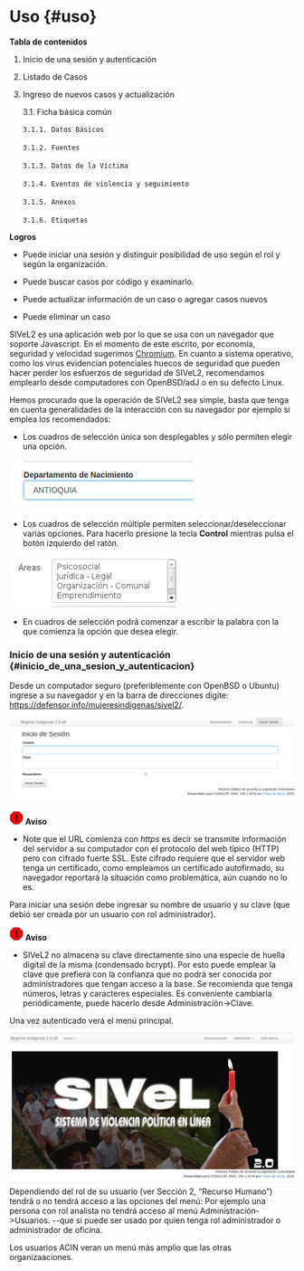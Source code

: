 
# Uso  {#uso}

**Tabla de contenidos**

1. Inicio de una sesión y autenticación
2. Listado de Casos
3. Ingreso de nuevos casos y actualización

    3.1. Ficha básica común
    
       3.1.1. Datos Básicos

       3.1.2. Fuentes 
       
       3.1.3. Datos de la Víctima 

       3.1.4. Eventos de violencia y seguimiento
       
       3.1.5. Anexos

       3.1.6. Etiquetas

**Logros**

* Puede iniciar una sesión y distinguir posibilidad de uso según el rol y según la organización.

* Puede buscar casos por código y examinarlo.

* Puede actualizar información de un caso o agregar casos nuevos

* Puede eliminar un caso

SIVeL2 es una aplicación web por lo que se usa con un navegador que soporte Javascript. En el momento de este escrito, por economía, seguridad y velocidad sugerimos [Chromium](https://www.google.com/chrome/browser/desktop/index.html). En cuanto a sistema operativo, como los virus evidencian potenciales huecos de seguridad que pueden hacer perder los esfuerzos de seguridad de SIVeL2, recomendamos emplearlo desde computadores con OpenBSD/adJ o en su defecto Linux.

Hemos procurado que la operación de SIVeL2 sea simple, basta que tenga en cuenta generalidades de la interacción con su navegador por ejemplo si emplea los recomendados:

* Los cuadros de selección única son desplegables y sólo permiten elegir una opción.
 
![Cuadro de Selección Unica](img/seleccion_unica.png)

* Los cuadros de selección múltiple permiten seleccionar/deseleccionar varias opciones. Para hacerlo presione la tecla **Control** mientras pulsa el botón izquierdo del ratón.

![Cuadro de Selección Múltiple](img/selmultiple.png)

* En cuadros de selección podrá comenzar a escribir la palabra con la que comienza la opción que desea elegir.

### Inicio de una sesión y autenticación {#inicio_de_una_sesion_y_autenticacion}

Desde un computador seguro (preferiblemente con OpenBSD o Ubuntu) ingrese a su navegador y en la barra de direcciones digite: https://defensor.info/mujeresindigenas/sivel2/.

![Autenticación](https://github.com/BlancaInesAcosta/sivel2_mujeresindigenas_doc/blob/master/autenticacion.png?raw=true)

![Aviso](img/aviso.png)	
**Aviso**

* Note que el URL comienza con *https* es decir se transmite información del servidor a su computador con el protocolo del web típico (HTTP) pero con cifrado fuerte SSL. Este cifrado requiere que el servidor web tenga un certificado, como empleamos un certificado autofirmado, su navegador reportará la situación como problemática, aún cuando no lo es.

Para iniciar una sesión debe ingresar su nombre de usuario y su clave (que debió ser creada por un usuario con rol administrador).

![Aviso](img/aviso.png)	
**Aviso**

* SIVeL2 no almacena su clave directamente sino una especie de huella digital de la misma (condensado bcrypt). Por esto puede emplear la clave que prefiera con la confianza que no podrá ser conocida por administradores que tengan acceso a la base. Se recomienda que tenga números, letras y caracteres especiales. Es conveniente cambiarla periódicamente, puede hacerlo desde Administración->Clave.

Una vez autenticado verá el menú principal.

![Menu Principal](img/menu_principal.png)
Dependiendo del rol de su usuario (ver Sección 2, “Recurso Humano”) tendrá o no tendrá acceso a las opciones del menú: Por ejemplo una persona con rol analista no tendrá acceso al menú Administración->Usuarios. --que si puede ser usado por
quien tenga rol administrador o administrador de oficina.

Los usuarios ACIN veran un menú más amplio que las otras organizaaciones. 


